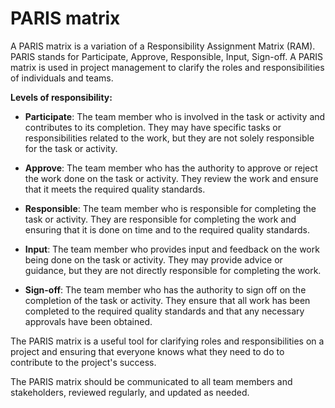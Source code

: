 # PARIS matrix

A PARIS matrix is a variation of a Responsibility Assignment Matrix (RAM). PARIS stands for Participate, Approve, Responsible, Input, Sign-off. A PARIS matrix is used in project management to clarify the roles and responsibilities of individuals and teams.

**Levels of responsibility:**

* **Participate**: The team member who is involved in the task or activity and contributes to its completion. They may have specific tasks or responsibilities related to the work, but they are not solely responsible for the task or activity.

* **Approve**: The team member who has the authority to approve or reject the work done on the task or activity. They review the work and ensure that it meets the required quality standards.

* **Responsible**: The team member who is responsible for completing the task or activity. They are responsible for completing the work and ensuring that it is done on time and to the required quality standards.

* **Input**: The team member who provides input and feedback on the work being done on the task or activity. They may provide advice or guidance, but they are not directly responsible for completing the work.

* **Sign-off**: The team member who has the authority to sign off on the completion of the task or activity. They ensure that all work has been completed to the required quality standards and that any necessary approvals have been obtained.

The PARIS matrix is a useful tool for clarifying roles and responsibilities on a project and ensuring that everyone knows what they need to do to contribute to the project's success.

The PARIS matrix should be communicated to all team members and stakeholders, reviewed regularly, and updated as needed.